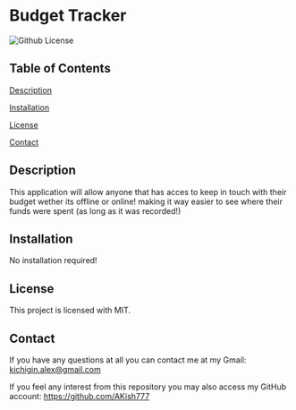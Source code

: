 # Budget Tracker

![Github License](https://img.shields.io/badge/license-MIT-blue.svg)

## Table of Contents
[Description](#Description)

[Installation](#Installation)

[License](#License)

[Contact](#Contact)

## Description
This application will allow anyone that has acces to keep in touch with their budget wether its offline or online! making it way easier to see where their funds were spent (as long as it was recorded!)

## Installation
No installation required!

## License
This project is licensed with MIT.

## Contact
If you have any questions at all you can contact me at my Gmail: kichigin.alex@gmail.com

If you feel any interest from this repository you may also access my GitHub account: https://github.com/AKish777